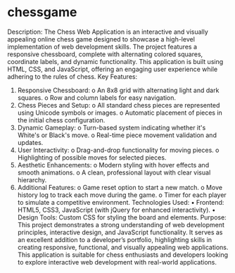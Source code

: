# chessgame
Description:
The Chess Web Application is an interactive and visually appealing online chess game designed to showcase a high-level implementation of web development skills. The project features a responsive chessboard, complete with alternating colored squares, coordinate labels, and dynamic functionality. This application is built using HTML, CSS, and JavaScript, offering an engaging user experience while adhering to the rules of chess.
Key Features:
1.	Responsive Chessboard:
o	An 8x8 grid with alternating light and dark squares.
o	Row and column labels for easy navigation.
2.	Chess Pieces and Setup:
o	All standard chess pieces are represented using Unicode symbols or images.
o	Automatic placement of pieces in the initial chess configuration.
3.	Dynamic Gameplay:
o	Turn-based system indicating whether it's White's or Black's move.
o	Real-time piece movement validation and updates.
4.	User Interactivity:
o	Drag-and-drop functionality for moving pieces.
o	Highlighting of possible moves for selected pieces.
5.	Aesthetic Enhancements:
o	Modern styling with hover effects and smooth animations.
o	A clean, professional layout with clear visual hierarchy.
6.	Additional Features:
o	Game reset option to start a new match.
o	Move history log to track each move during the game.
o	Timer for each player to simulate a competitive environment.
Technologies Used:
•	Frontend: HTML5, CSS3, JavaScript (with jQuery for enhanced interactivity).
•	Design Tools: Custom CSS for styling the board and elements.
Purpose:
This project demonstrates a strong understanding of web development principles, interactive design, and JavaScript functionality. It serves as an excellent addition to a developer’s portfolio, highlighting skills in creating responsive, functional, and visually appealing web applications.
This application is suitable for chess enthusiasts and developers looking to explore interactive web development with real-world applications.


